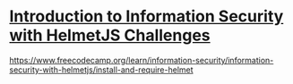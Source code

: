 # [Introduction to Information Security with HelmetJS Challenges](https://www.freecodecamp.org/learn/information-security/information-security-with-helmetjs/) 

https://www.freecodecamp.org/learn/information-security/information-security-with-helmetjs/install-and-require-helmet
